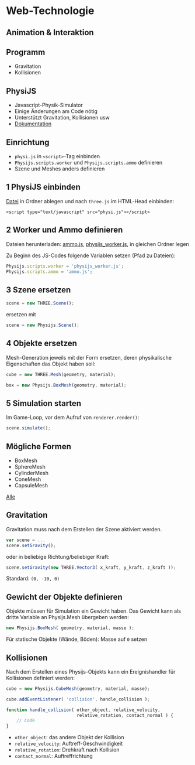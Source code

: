 # Web-Technologie

## Animation & Interaktion



## Programm

* Gravitation
* Kollisionen



## PhysiJS

* Javascript-Physik-Simulator
* Einige Änderungen am Code nötig
* Unterstützt Gravitation, Kollisionen usw
* [Dokumentation](https://github.com/chandlerprall/Physijs/wiki)


## Einrichtung

* `physi.js` in `<script>`-Tag einbinden
* `Physijs.scripts.worker` und `Physijs.scripts.ammo` definieren
* Szene und Meshes anders definieren



## 1 PhysiJS einbinden

[Datei](https://raw.githubusercontent.com/chandlerprall/Physijs/master/physi.js) in Ordner ablegen und nach `three.js` im HTML-Head einbinden:

    <script type="text/javascript" src="physi.js"></script>


## 2 Worker und Ammo definieren

Dateien herunterladen: [ammo.js](https://raw.githubusercontent.com/kripken/ammo.js/master/builds/ammo.js), [physijs_worker.js](https://github.com/chandlerprall/Physijs/raw/master/physijs_worker.js), in gleichen Ordner legen

Zu Beginn des JS-Codes folgende Variablen setzen (Pfad zu Dateien):

```js
Physijs.scripts.worker = 'physijs_worker.js';
Physijs.scripts.ammo = 'ammo.js';
```


## 3 Szene ersetzen

```js
scene = new THREE.Scene();
```
 ersetzen mit

 ```js
scene = new Physijs.Scene();
 ```


## 4 Objekte ersetzen

Mesh-Generation jeweils mit der Form ersetzen, deren physikalische Eigenschaften das Objekt haben soll:

```js
cube = new THREE.Mesh(geometry, material);
```

```js
box = new Physijs.BoxMesh(geometry, material);
```


## 5 Simulation starten

Im Game-Loop, vor dem Aufruf von `renderer.render()`:

```js
scene.simulate();
```


## Mögliche Formen

* BoxMesh
* SphereMesh
* CylinderMesh
* ConeMesh
* CapsuleMesh

[Alle](https://github.com/chandlerprall/Physijs/wiki/Basic-Shapes)



## Gravitation

Gravitation muss nach dem Erstellen der Szene aktiviert werden.

```js
var scene = ...
scene.setGravity();
```

oder in beliebige Richtung/beliebiger Kraft:

```js
scene.setGravity(new THREE.Vector3( x_kraft, y_kraft, z_kraft ));
```

Standard: `(0, -10, 0)`


## Gewicht der Objekte definieren

Objekte müssen für Simulation ein Gewicht haben. Das Gewicht kann als dritte Variable an Physijs.Mesh übergeben werden:

```js
new Physijs.BoxMesh( geometry, material, masse );
```

Für statische Objekte (Wände, Böden): Masse auf `0` setzen



## Kollisionen

Nach dem Erstellen eines Physijs-Objekts kann ein Ereignishandler für Kollisionen definiert werden:

```js
cube = new Physijs.CubeMesh(geometry, material, masse);

cube.addEventListener( 'collision', handle_collision );

function handle_collision( other_object, relative_velocity,
                           relative_rotation, contact_normal ) {
    // Code
}
```

* `other_object`: das andere Objekt der Kollision
* `relative_velocity`: Auftreff-Geschwindigkeit
* `relative_rotation`: Drehkraft nach Kollision
* `contact_normal`: Auftreffrichtung
